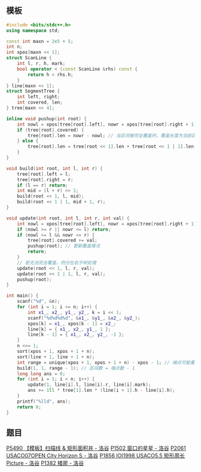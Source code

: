 ## 模板
```cpp
#include <bits/stdc++.h>
using namespace std;

const int maxn = 2e5 + 5;
int n;
int xpos[maxn << 1];
struct ScanLine {
    int l, r, h, mark;
    bool operator < (const ScanLine &rhs) const {
        return h < rhs.h;
    }
} line[maxn << 1];
struct SegmentTree {
    int left, right;
    int covered, len;
} tree[maxn << 4];

inline void pushup(int root) {
    int nowl = xpos[tree[root].left], nowr = xpos[tree[root].right + 1];
    if (tree[root].covered) {
        tree[root].len = nowr - nowl; // 当区间被完全覆盖时，覆盖长度为当前区间长度
    } else {
        tree[root].len = tree[root << 1].len + tree[root << 1 | 1].len; // 否则就是子树覆盖区间之和
    }
}

void build(int root, int l, int r) {
    tree[root].left = l;
    tree[root].right = r;
    if (l == r) return;
    int mid = (l + r) >> 1;
    build(root << 1, l, mid);
    build(root << 1 | 1, mid + 1, r);
}

void update(int root, int l, int r, int val) {
    int nowl = xpos[tree[root].left], nowr = xpos[tree[root].right + 1]; // 左右端点
    if (nowl >= r || nowr <= l) return;
    if (nowl >= l && nowr <= r) {
        tree[root].covered += val;
        pushup(root); // 更新覆盖情况
        return;
    }
    // 若无法完全覆盖，则分左右子树处理
    update(root << 1, l, r, val);
    update(root << 1 | 1, l, r, val);
    pushup(root);
}

int main() {
    scanf("%d", &n);
    for (int i = 1; i <= n; i++) {
        int x1_, x2_, y1_, y2_, k = i << 1;
        scanf("%d%d%d%d", &x1_, &y1_, &x2_, &y2_);
        xpos[k] = x1_, xpos[k - 1] = x2_;
        line[k] = { x1_, x2_, y1_, 1 };
        line[k - 1] = { x1_, x2_, y2_, -1 };
    }
    n <<= 1;
    sort(xpos + 1, xpos + 1 + n);
    sort(line + 1, line + 1 + n);
    int range = unique(xpos + 1, xpos + 1 + n) - xpos - 1; // 端点可能重复，所以要去重
    build(1, 1, range - 1); // 区间数 = 端点数 - 1
    long long ans = 0;
    for (int i = 1; i < n; i++) {
        update(1, line[i].l, line[i].r, line[i].mark);
        ans += 1ll * tree[1].len * (line[i + 1].h - line[i].h);
    }
    printf("%lld", ans);
    return 0;
}
```
## 题目
[P5490 【模板】扫描线 & 矩形面积并 - 洛谷](https://www.luogu.com.cn/problem/P5490) 
[P1502 窗口的星星 - 洛谷](https://www.luogu.com.cn/problem/P1502) 
[P2061 USACO07OPEN City Horizon S - 洛谷](https://www.luogu.com.cn/problem/P2061) 
[P1856 IOI1998 USACO5.5 矩形周长Picture - 洛谷](https://www.luogu.com.cn/problem/P1856) 
[P1382 楼房 - 洛谷](https://www.luogu.com.cn/problem/P1382) 

